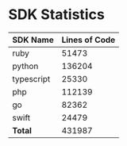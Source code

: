 # SDK Statistics

| SDK Name | Lines of Code |
| -------- | ------------- |
| ruby | 51473 |
| python | 136204 |
| typescript | 25330 |
| php | 112139 |
| go | 82362 |
| swift | 24479 |
| **Total** | 431987 |
